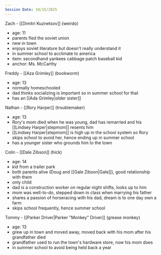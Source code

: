 ```yaml
---
Session Date: 10/15/2025
---
```

Zach - [[Dimitri Kuznetsov]] (weirdo)
- age: 11
- parents fled the soviet union
- new in town
- enjoys soviet literature but doesn't really understand it
- in summer school to acclimate to america
- item: secondhand yankees cabbage patch baseball kid
- anchor: Ms. McCarthy

Freddy - [[Aza Grimley]] (bookworm)
- age: 13
- normally homeschooled
- dad thinks socializing is important so in summer school for that
- has an [[Ada Grimley|older sister]]

Nathan - [[Rory Harper]] (troublemaker)
- age: 13
- Rory's mom died when he was young, dad has remarried and his [[Lindsey Harper|stepmom]] resents him
- [[Lindsey Harper|stepmom]] is high up in the school system so Rory skips school to avoid her, hence ending up in summer school
- has a younger sister who grounds him to the town

Colin - [[Dale Zibson]] (hick)
- age: 14
- kid from a trailer park
- both parents alive (Doug and [[Gale Zibson|Gale]]), good relationship with them
- only child
- dad is a construction worker on regular night shifts, looks up to him
- mom was well-to-do, stepped down in class when marrying his father
- shares a passion of horseracing with his dad, dream is to one day own a farm
- skips school frequently, hence summer school

Tommy - [[Parker Driver|Parker "Monkey" Driver]] (grease monkey)
- age: 13
- grew up in town and moved away, moved back with his mom after his grandfather died
- grandfather used to run the town's hardware store, now his mom does
- in summer school to avoid being held back a year